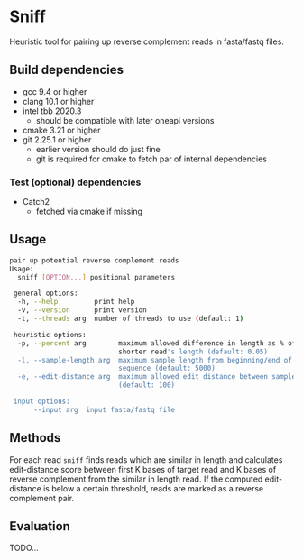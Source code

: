 # Sniff

Heuristic tool for pairing up reverse complement reads in fasta/fastq files.

## Build dependencies

- gcc 9.4 or higher
- clang 10.1 or higher
- intel tbb 2020.3
  - should be compatible with later oneapi versions
- cmake 3.21 or higher
- git 2.25.1 or higher
  - earlier version should do just fine
  - git is required for cmake to fetch par of internal dependencies

### Test (optional) dependencies
- Catch2
  - fetched via cmake if missing

## Usage

```bash
pair up potential reverse complement reads
Usage:
  sniff [OPTION...] positional parameters

 general options:
  -h, --help         print help
  -v, --version      print version
  -t, --threads arg  number of threads to use (default: 1)

 heuristic options:
  -p, --percent arg        maximum allowed difference in length as % of
                           shorter read's length (default: 0.05)
  -l, --sample-length arg  maximum sample length from beginning/end of
                           sequence (default: 5000)
  -e, --edit-distance arg  maximum allowed edit distance between samples
                           (default: 100)

 input options:
      --input arg  input fasta/fastq file
```

## Methods

For each read `sniff` finds reads which are similar in length and calculates edit-distance score between first K bases of target read and K bases of reverse complement from the similar in length read. If the computed edit-distance is below a certain threshold, reads are marked as a reverse complement pair.

## Evaluation

TODO...
